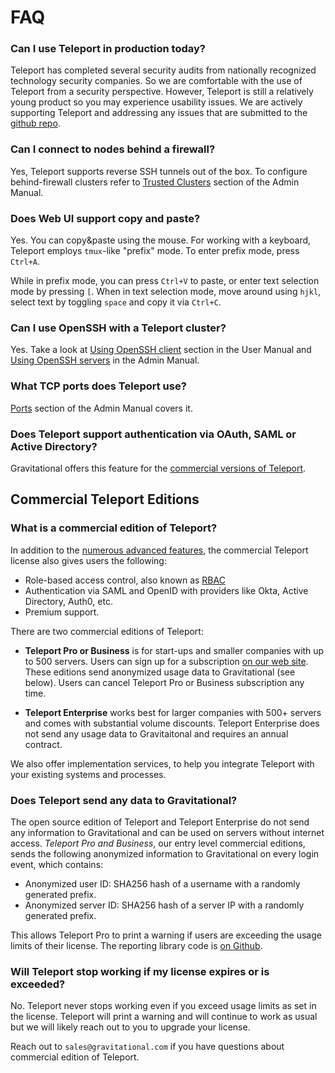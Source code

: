 # FAQ

### Can I use Teleport in production today?

Teleport has completed several security audits from nationally recognized
technology security companies.  So we are comfortable with the use of Teleport
from a security perspective. However, Teleport is still a relatively young
product so you may experience usability issues. We are actively
supporting Teleport and addressing any issues that are submitted to
the [github repo](https://github.com/gravitational/teleport).

### Can I connect to nodes behind a firewall?

Yes, Teleport supports reverse SSH tunnels out of the box. To configure behind-firewall clusters
refer to [Trusted Clusters](admin-guide.md#trusted-clusters) section of the Admin Manual.

### Does Web UI support copy and paste?

Yes. You can copy&paste using the mouse. For working with a keyboard, Teleport employs `tmux`-like
"prefix" mode. To enter prefix mode, press `Ctrl+A`.

While in prefix mode, you can press `Ctrl+V` to paste, or enter text selection mode by pressing `[`.
When in text selection mode, move around using `hjkl`, select text by toggling `space` and copy
it via `Ctrl+C`.

### Can I use OpenSSH with a Teleport cluster?

Yes. Take a look at [Using OpenSSH client](user-manual.md##using-teleport-with-openssh) section in the User Manual
and [Using OpenSSH servers](admin-guide.md) in the Admin Manual.

### What TCP ports does Teleport use?

[Ports](admin-guide.md#ports) section of the Admin Manual covers it.

### Does Teleport support authentication via OAuth, SAML or Active Directory?

Gravitational offers this feature for the [commercial versions of Teleport](enterprise.md#rbac).

## Commercial Teleport Editions

### What is a commercial edition of Teleport?

In addition to the [numerous advanced features](enterprise.md), the commercial Teleport license
also gives users the following:

* Role-based access control, also known as [RBAC](enterprise#rbac)
* Authentication via SAML and OpenID with providers like Okta, Active Directory, Auth0, etc.
* Premium support.

There are two commercial editions of Teleport:

* **Teleport Pro or Business** is for start-ups and smaller companies with up to 500 servers.
  Users can sign up for a subscription [on our web site](https://gravitational.com/teleport/).
  These editions send anonymized usage data to Gravitational (see below).
  Users can cancel Teleport Pro or Business subscription any time.

* **Teleport Enterprise** works best for larger companies with 500+ servers and
  comes with substantial volume discounts. Teleport Enterprise does not send
  any usage data to Gravitaitonal and requires an annual contract.

We also offer implementation services, to help you integrate
Teleport with your existing systems and processes.

### Does Teleport send any data to Gravitational?

The open source edition of Teleport and Teleport Enterprise do not send any information
to Gravitational and can be used on servers without internet access. _Teleport Pro and Business_, our
entry level commercial editions, sends the following anonymized information to
Gravitational on every login event, which contains:

* Anonymized user ID: SHA256 hash of a username with a randomly generated prefix.
* Anonymized server ID: SHA256 hash of a server IP with a randomly generated prefix.

This allows Teleport Pro to print a warning if users are exceeding the usage limits
of their license. The reporting library code is [on Github](https://github.com/gravitational/reporting).

### Will Teleport stop working if my license expires or is exceeded?

No. Teleport never stops working even if you exceed usage limits as set in the
license.  Teleport will print a warning and will continue to work as usual but we will likely
reach out to you to upgrade your license.

Reach out to `sales@gravitational.com` if you have questions about commercial
edition of Teleport.
